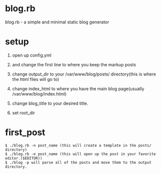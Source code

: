 blog.rb
=======

blog.rb - a simple and minimal static blog generator

setup
=======
1. open up config.yml 

2. and change the first line to where you keep the markup posts

3. change output_dir to your /var/www/blog/posts/ directory(this is where the html files will go to)

4. change index_html to where you have the main blog page(usually /var/www/blog/index.html)

5. change blog_title to your desired title.

6. set root_dir

first_post
=======
```shell
$ ./blog.rb -n post_name (this will create a template in the posts/ directory)
$ ./blog.rb -e post_name (this will open up the post in your favorite editor.($EDITOR))
$ ./blog -p will parse all of the posts and move them to the output directory.
```


